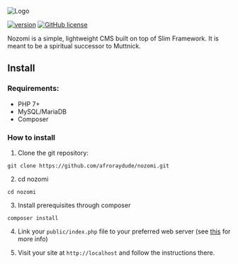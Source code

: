 ![Logo](https://github.com/afroraydude/nozomi-core/blob/master/src/img/icon-left-font.png)

[![version](https://img.shields.io/badge/dynamic/json.svg?label=version&url=https%3A%2F%2Fraw.githubusercontent.com%2Fafroraydude%2Fnozomi-core%2Fmaster%2Fcomposer.json&query=%24.version&colorB=orange&prefix=v&suffix=-alpha&longCache=true&style=flat-square)](https://github.com/afroraydude/nozomi-core)
[![GitHub license](https://img.shields.io/github/license/afroraydude/nozomi.svg?style=flat-square)](https://github.com/afroraydude/nozomi/blob/master/LICENSE)


Nozomi is a simple, lightweight CMS built on top of Slim Framework. It is meant to be a spiritual successor to Muttnick.

## Install

### Requirements:
* PHP 7+
* MySQL/MariaDB
* Composer

### How to install
1. Clone the git repository:
```
git clone https://github.com/afroraydude/nozomi.git
```

2. cd nozomi
```
cd nozomi
```

3. Install prerequisites through composer
```
composer install
```

4. Link your `public/index.php` file to your preferred web server (see [this](https://github.com/afroraydude/nozomi-site/blob/master/install/server.md) for more info)

5. Visit your site at `http://localhost` and follow the instructions there.

